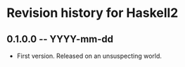 # Revision history for Haskell2

## 0.1.0.0 -- YYYY-mm-dd

* First version. Released on an unsuspecting world.

